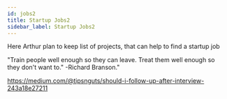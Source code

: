 ```yaml
---
id: jobs2
title: Startup Jobs2
sidebar_label: Startup Jobs2
---
```


Here Arthur plan to keep list of projects, that can help to find a startup job

"Train people well enough so they can leave. Treat them well enough so they don't want to."   -Richard Branson."



https://medium.com/@tipsnguts/should-i-follow-up-after-interview-243a18e27211
